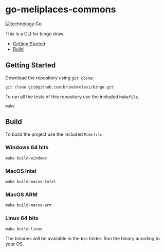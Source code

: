 # go-meliplaces-commons

![technology Go](https://img.shields.io/badge/technology-go-blue.svg?style=flat-square)

This is a CLI for bingo draw.

- [Getting Started](#Getting-Started)
- [Build](#Build)

## Getting Started

Download the repository using `git clone`:

```shell
git clone git@github.com:brunobrolesi/bingo.git
```

To run all the tests of this repository use the included `Makefile`.

```shell
make
```

## Build

To build the project use the included `Makefile`.

### Windows 64 bits

```shell
make build-windows
```

### MacOS Intel

```shell
make build-macos-intel
```

### MacOS ARM

```shell
make build-macos-arm
```

### Linux 64 bits

```shell
make build-linux
```

The binaries will be available in the `bin` folder. Run the binary acording to your OS.

